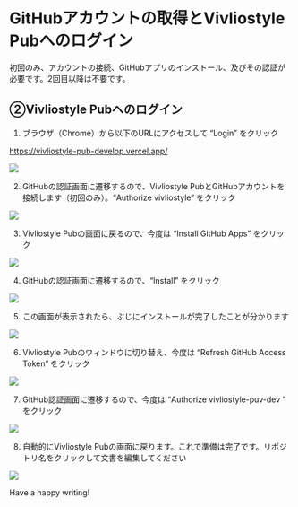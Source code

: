 # GitHubアカウントの取得とVivliostyle Pubへのログイン

初回のみ、アカウントの接続、GitHubアプリのインストール、及びその認証が必要です。2回目以降は不要です。

## ②Vivliostyle Pubへのログイン

1. ブラウザ（Chrome）から以下のURLにアクセスして “Login” をクリック

https://vivliostyle-pub-develop.vercel.app/

![ ](/images/get-an-account-and-login/login/fig-1.png)

2. GitHubの認証画面に遷移するので、Vivliostyle PubとGitHubアカウントを接続します（初回のみ）。“Authorize vivliostyle” をクリック 

![ ](/images/get-an-account-and-login/login/fig-2.png)

3. Vivliostyle Pubの画面に戻るので、今度は “Install GitHub Apps” をクリック

![ ](/images/get-an-account-and-login/login/fig-3.png)

4. GitHubの認証画面に遷移するので、“Install” をクリック

![ ](/images/get-an-account-and-login/login/fig-4.png)

5. この画面が表示されたら、ぶじにインストールが完了したことが分かります

![ ](/images/get-an-account-and-login/login/fig-5.png)

6. Vivliostyle Pubのウィンドウに切り替え、今度は “Refresh GitHub Access Token” をクリック

![ ](/images/get-an-account-and-login/login/fig-6.png)

7. GitHub認証画面に遷移するので、今度は “Authorize vivliostyle-puv-dev ” をクリック

![ ](/images/get-an-account-and-login/login/fig-7.png)

8. 自動的にVivliostyle Pubの画面に戻ります。これで準備は完了です。リポジトリ名をクリックして文書を編集してください

![ ](/images/get-an-account-and-login/login/fig-8.png)

Have a happy writing!